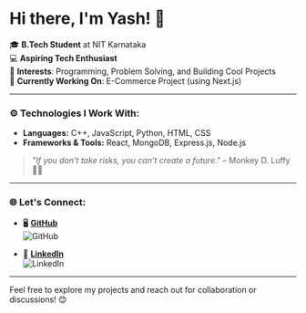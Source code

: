 # Hi there, I'm Yash! 👋  

🎓 **B.Tech Student** at NIT Karnataka  
💻 **Aspiring Tech Enthusiast**  
🌟 **Interests**: Programming, Problem Solving, and Building Cool Projects  
🚀 **Currently Working On**: E-Commerce Project (using Next.js)  

---

### ⚙️ **Technologies I Work With:**
- **Languages:** C++, JavaScript, Python, HTML, CSS  
- **Frameworks & Tools:** React, MongoDB, Express.js, Node.js  

> *"If you don’t take risks, you can’t create a future."* – Monkey D. Luffy 🏴‍☠️  

---

### 🌐 **Let's Connect:**

- 🖥️ [**GitHub**](https://github.com/yash-geek)  
  <img src="https://img.shields.io/badge/-GitHub-181717?style=flat&logo=github&logoColor=white" alt="GitHub">  

- 💼 [**LinkedIn**](https://linkedin.com/in/yashgautam219)  
  <img src="https://img.shields.io/badge/-LinkedIn-0077B5?style=flat&logo=linkedin&logoColor=white" alt="LinkedIn">  

---

Feel free to explore my projects and reach out for collaboration or discussions! 😊  
